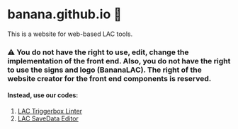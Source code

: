 # banana.github.io 🔗
This is a website for web-based LAC tools.


### ⚠ You do not have the right to use, edit, change the implementation of the front end. Also, you do not have the right to use the signs and logo (BananaLAC). The right of the website creator for the front end components is reserved.

#### Instead, use our codes:
1. [LAC Triggerbox Linter](https://bananalac.github.io/linter)
2. [LAC SaveData Editor](https://bananalac.github.io/editor)
